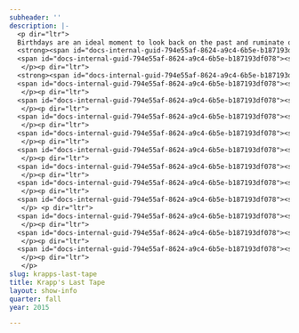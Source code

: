 ```yaml
---
subheader: ''
description: |-
  <p dir="ltr">
  Birthdays are an ideal moment to look back on the past and ruminate on what went wrong. On his 69th birthday, an aging and so far unsuccessful writer indulges in an annual ritual of reflection in Samuel Beckett’s <em>Krapp’s Last Tape</em>, directed by Jonathan Sorce. But in confronting his former selves, he must also confront his past full of missed opportunities for happiness, traded for the sake of his work. When the best days of life have already passed and the sum of all those years is nothing more than regret, from bananas to red wine— it all tastes like loneliness.</p> <p dir="ltr">
  <strong><span id="docs-internal-guid-794e55af-8624-a9c4-6b5e-b187193df078"><span>Cast</span></span></strong></p><p dir="ltr">
  <span id="docs-internal-guid-794e55af-8624-a9c4-6b5e-b187193df078"><span><strong>Atticus Ballesteros</strong> (Krapp) is a third-year Comparative Human Development student, hailing originally from The Good Land in Wisconsin. Since the fall quarter of his first year, Atticus has been heavily involved in a number of campus productions by both University Theater and Fire Escape Films. He is extremely grateful for the opportunity to play a very sad man, and also for the excuse to eat multiple bananas a day.</span></span></p><p dir="ltr">
   </p><p dir="ltr">
  <strong><span id="docs-internal-guid-794e55af-8624-a9c4-6b5e-b187193df078"><span>Staff</span></span></strong></p><p dir="ltr">
  <span id="docs-internal-guid-794e55af-8624-a9c4-6b5e-b187193df078"><span><strong>Jonathan Sorce</strong> (Director) is a third-year Math major in the College. He has previously worked extensively with the Dean's Men, acting in As You Like It and Much Ado About Nothing, serving as assistant director for A Midsummer Night's Dream, and directing Henry V.</span></span></p><p dir="ltr">
   </p><p dir="ltr">
  <span id="docs-internal-guid-794e55af-8624-a9c4-6b5e-b187193df078"><span><strong>Si Squires-Kasten</strong> (Dramaturg) is a second-year English major. This is his fourth show with University Theater. You can catch him as an actor in House of Cards or the Classical Entertainment Society's Medea later in the quarter, or you can just say hello if you see him around campus, as he's quiet but will really open up the more you get to know him.</span></span></p> <p dir="ltr">
   </p><p dir="ltr">
  <span id="docs-internal-guid-794e55af-8624-a9c4-6b5e-b187193df078"><span><strong>Kevin Freese</strong> (Lighting Designer) is a fourth-year in the College, majoring in Mathematics and Computer Science. This is his 18th show at UChicago, and his sixth lighting design. Previous credits include <em>Henry V</em>, <em>A Midsummer Night's Dream</em>, and <em>Fifth Planet</em>.</span></span></p> <p dir="ltr">
   </p><p dir="ltr">
  <span id="docs-internal-guid-794e55af-8624-a9c4-6b5e-b187193df078"><span><strong>Melissa Needleman</strong> (Scenic/ Props Design) </span><span>is a third-year in the College majoring in Comparative Human Development. Previously, she has acted in UT’s production of </span><span>Amadeus </span><span>and performed as an ensemble member with the 28th generation of Off Off Campus.</span></span></p> <p dir="ltr">
   </p><p dir="ltr">
  <span id="docs-internal-guid-794e55af-8624-a9c4-6b5e-b187193df078"><span><strong>Rob Geada</strong> (Sound Design) is a third-year Astrophysics major in the College. He has previous experience in both sound design and acting, designing <em>Henry V,</em> and playing Claudio in <em>Much Ado About Nothing</em>.</span></span></p> <p dir="ltr">
   </p><p dir="ltr">
  <span id="docs-internal-guid-794e55af-8624-a9c4-6b5e-b187193df078"><span><strong>Emma Heras </strong>(Costume Design)</span><span> is a second-year Geophysical Sciences major considering taking on an English minor. Before doing costumes for</span><span>Krapp's, </span><span>she was the assistant director for </span><span>Rumors</span><span>, the director for NWW2K15's piece </span><span>The Circus</span><span>, the assistant costume designer for </span><span>Cowboy Mouth</span><span>, the stage manager for Commedia's </span><span>Cherry Poppins</span><span>, and the assistant stage manager for </span><span>Endgame</span><span>.</span></span></p> <p dir="ltr">
   </p><p dir="ltr">
  <span id="docs-internal-guid-794e55af-8624-a9c4-6b5e-b187193df078"><span><strong>Alex Hearn</strong> (Clown Coach) is a third-year studying Public Policy and TAPS. He has previously acted in <em>Suburbia</em> (Jeff) and as Pulcinella in UofC Commedia. He is the secretary of UT Committee.</span></span></p> <p dir="ltr">
   </p><p dir="ltr">
  <span id="docs-internal-guid-794e55af-8624-a9c4-6b5e-b187193df078"><span><strong>Mariel Shlomchik</strong> (Production Manager) is a third-year in the College studying Biology (with a major passion in theater). <em>Krapp's Last Tape</em> is her eighth show with University Theater. In the last year she has production managed <em>Love's Labour's Lost</em> and <em>Cowboy Mouth</em>, and stage managed <em>Henry V</em>.</span></span></p><p dir="ltr">
   </p> <p dir="ltr">
  <span id="docs-internal-guid-794e55af-8624-a9c4-6b5e-b187193df078"><span><strong>Ariela Subar</strong> (Stage Manager) is a third-year student in the College, majoring in Theater &amp; Performance Studies and English. Previous stage management credits include <em>This is How it Goes</em>, <em>Amadeus</em>, <em>Macbeth</em> (1st Assistant Stage Manager), "A Little Star Quality" within <em>A Weekend of Workshops</em>, as well as CESfest’s <em>croMagnum</em> (Assistant Stage Manager). She has also served as the Assistant Stage Manager for First Floor Theater's <em>Kafkapalooza</em> and upcoming production of <em>Animals Commit Suicide</em>. Ariela currently serves as the Student Staff Photographer for TAPS.</span></span></p><p dir="ltr">
   </p><p dir="ltr">
  <span id="docs-internal-guid-794e55af-8624-a9c4-6b5e-b187193df078"><span><strong>Tiffany (Tippo) Wang</strong> (Tech Staff Liaison) is a third-year Psychology major. She's worked with UT/TAPS in various capacities, this time as a tech staff liaison! She can usually be found in the shop working on builds for shows as Master Carpenter, or huddled in front of a light board as a lighting designer, or climbing scary ladders as a Master Electrician. Fun stuff, stay tuned!</span></span></p><p dir="ltr">
   </p><p dir="ltr">
  <span id="docs-internal-guid-794e55af-8624-a9c4-6b5e-b187193df078"><span>Electricians: Michael Roy</span></span></p><p dir="ltr">
   </p><p dir="ltr">
   </p>
slug: krapps-last-tape
title: Krapp's Last Tape
layout: show-info
quarter: fall
year: 2015

---
```

